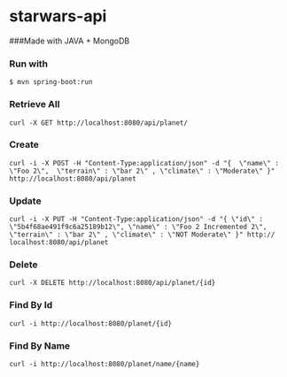 # starwars-api

###Made with JAVA + MongoDB

### Run with 
`$ mvn spring-boot:run`

### Retrieve All
`curl -X GET http://localhost:8080/api/planet/`

### Create
`curl -i -X POST -H "Content-Type:application/json" -d "{  \"name\" : \"Foo 2\",  \"terrain\" : \"bar 2\" , \"climate\" : \"Moderate\" }" http://localhost:8080/api/planet`

### Update
`curl -i -X PUT -H "Content-Type:application/json" -d "{ \"id\" : \"5b4f68ae491f9c6a25189b12\", \"name\" : \"Foo 2 Incremented 2\",  \"terrain\" : \"bar 2\" , \"climate\" : \"NOT Moderate\" }" http://
localhost:8080/api/planet`

### Delete
`curl -X DELETE http://localhost:8080/api/planet/{id}`

### Find By Id
`curl -i http://localhost:8080/planet/{id}`

### Find By Name
`curl -i http://localhost:8080/planet/name/{name}`
